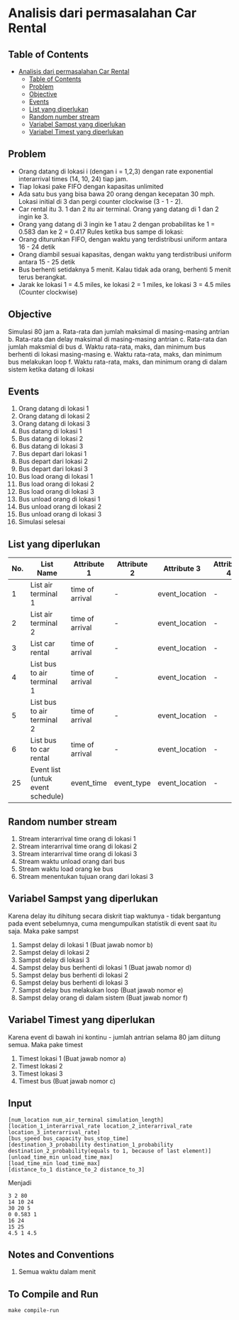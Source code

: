# Analisis dari permasalahan Car Rental

## Table of Contents

- [Analisis dari permasalahan Car Rental](#analisis-dari-permasalahan-car-rental)
  - [Table of Contents](#table-of-contents)
  - [Problem](#problem)
  - [Objective](#objective)
  - [Events](#events)
  - [List yang diperlukan](#list-yang-diperlukan)
  - [Random number stream](#random-number-stream)
  - [Variabel Sampst yang diperlukan](#variabel-sampst-yang-diperlukan)
  - [Variabel Timest yang diperlukan](#variabel-timest-yang-diperlukan)

## Problem

- Orang datang di lokasi i (dengan i = 1,2,3) dengan rate exponential interarrival times (14, 10, 24) tiap jam.
- Tiap lokasi pake FIFO dengan kapasitas unlimited
- Ada satu bus yang bisa bawa 20 orang dengan kecepatan 30 mph. Lokasi initial di 3 dan pergi counter clockwise (3 - 1 - 2).
- Car rental itu 3. 1 dan 2 itu air terminal. Orang yang datang di 1 dan 2 ingin ke 3.
- Orang yang datang di 3 ingin ke 1 atau 2 dengan probabilitas ke 1 = 0.583 dan ke 2 = 0.417
  Rules ketika bus sampe di lokasi:
- Orang diturunkan FIFO, dengan waktu yang terdistribusi uniform antara 16 - 24 detik
- Orang diambil sesuai kapasitas, dengan waktu yang terdistribusi uniform antara 15 - 25 detik
- Bus berhenti setidaknya 5 menit. Kalau tidak ada orang, berhenti 5 menit terus berangkat.
- Jarak ke lokasi 1 = 4.5 miles, ke lokasi 2 = 1 miles, ke lokasi 3 = 4.5 miles (Counter clockwise)

## Objective

Simulasi 80 jam
a. Rata-rata dan jumlah maksimal di masing-masing antrian
b. Rata-rata dan delay maksimal di masing-masing antrian
c. Rata-rata dan jumlah maksmial di bus
d. Waktu rata-rata, maks, dan minimum bus berhenti di lokasi masing-masing
e. Waktu rata-rata, maks, dan minimum bus melakukan loop
f. Waktu rata-rata, maks, dan minimum orang di dalam sistem ketika datang di lokasi

## Events

<ol>
    <li>Orang datang di lokasi 1</li>
    <li>Orang datang di lokasi 2</li>
    <li>Orang datang di lokasi 3</li>
    <li>Bus datang di lokasi 1</li>
    <li>Bus datang di lokasi 2</li>
    <li>Bus datang di lokasi 3</li>
    <li>Bus depart dari lokasi 1</li>
    <li>Bus depart dari lokasi 2</li>
    <li>Bus depart dari lokasi 3</li>
    <li>Bus load orang di lokasi 1</li>
    <li>Bus load orang di lokasi 2</li>
    <li>Bus load orang di lokasi 3</li>
    <li> Bus unload orang di lokasi 1</li>
    <li> Bus unload orang di lokasi 2</li>
    <li> Bus unload orang di lokasi 3</li>
    <li> Simulasi selesai</li>
</ol>

## List yang diperlukan

| No. | List Name                         | Attribute 1 | Attribute 2 | Attribute 3    | Attribute 4 |
| --- | --------------------------------- | ----------- | ----------- | -------------- | ----------- |
| 1   | List air terminal 1               | time of arrival  | -           | event_location | -           |
| 2   | List air terminal 2               | time of arrival  | -           | event_location | -           |
| 3   | List car rental                   | time of arrival  | -           | event_location | -           |
| 4   | List bus to air terminal 1        | time of arrival  | -           | event_location | -           |
| 5   | List bus to air terminal 2        | time of arrival  | -           | event_location | -           |
| 6   | List bus to car rental            | time of arrival  | -           | event_location | -           |
| 25  | Event list (untuk event schedule) | event_time  | event_type  | event_location | -           |

## Random number stream

1. Stream interarrival time orang di lokasi 1
2. Stream interarrival time orang di lokasi 2
3. Stream interarrival time orang di lokasi 3
4. Stream waktu unload orang dari bus
5. Stream waktu load orang ke bus
6. Stream menentukan tujuan orang dari lokasi 3

## Variabel Sampst yang diperlukan

Karena delay itu dihitung secara diskrit tiap waktunya - tidak bergantung pada event sebelumnya, cuma mengumpulkan statistik di event saat itu saja. Maka pake sampst

1. Sampst delay di lokasi 1 (Buat jawab nomor b)
2. Sampst delay di lokasi 2
3. Sampst delay di lokasi 3
4. Sampst delay bus berhenti di lokasi 1 (Buat jawab nomor d)
5. Sampst delay bus berhenti di lokasi 2
6. Sampst delay bus berhenti di lokasi 3
7. Sampst delay bus melakukan loop (Buat jawab nomor e)
8. Sampst delay orang di dalam sistem (Buat jawab nomor f)

## Variabel Timest yang diperlukan

Karena event di bawah ini kontinu - jumlah antrian selama 80 jam diitung semua. Maka pake timest

1. Timest lokasi 1 (Buat jawab nomor a)
2. Timest lokasi 2
3. Timest lokasi 3
4. Timest bus (Buat jawab nomor c)

## Input

```
[num_location num_air_terminal simulation_length]
[location_1_interarrival_rate location_2_interarrival_rate location_3_interarrival_rate]
[bus_speed bus_capacity bus_stop_time]
[destination_3_probability destination_1_probability destination_2_probability(equals to 1, because of last element)]
[unload_time_min unload_time_max]
[load_time_min load_time_max]
[distance_to_1 distance_to_2 distance_to_3]
```

Menjadi

```
3 2 80
14 10 24
30 20 5
0 0.583 1
16 24
15 25
4.5 1 4.5
```

## Notes and Conventions

1. Semua waktu dalam menit

## To Compile and  Run
```make compile-run```